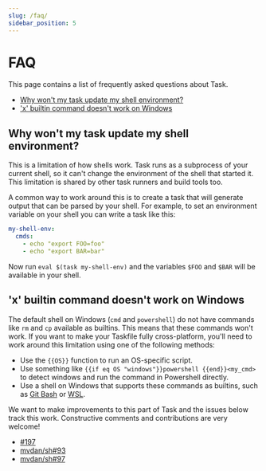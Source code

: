 ```yaml
---
slug: /faq/
sidebar_position: 5
---
```


# FAQ

This page contains a list of frequently asked questions about Task.

- [Why won't my task update my shell environment?](#why-wont-my-task-update-my-shell-environment)
- ['x' builtin command doesn't work on Windows](#x-builtin-command-doesnt-work-on-windows)

## Why won't my task update my shell environment?

This is a limitation of how shells work. Task runs as a subprocess of your current shell, so it can't change the environment of the shell that started it. This limitation is shared by other task runners and build tools too.

A common way to work around this is to create a task that will generate output that can be parsed by your shell. For example, to set an environment variable on your shell you can write a task like this:

```yaml
my-shell-env:
  cmds:
    - echo "export FOO=foo"
    - echo "export BAR=bar"
```

Now run `eval $(task my-shell-env)` and the variables `$FOO` and `$BAR` will be available in your shell.

## 'x' builtin command doesn't work on Windows

The default shell on Windows (`cmd` and `powershell`) do not have commands like `rm` and `cp` available as builtins. This means that these commands won't work. If you want to make your Taskfile fully cross-platform, you'll need to work around this limitation using one of the following methods:

- Use the `{{OS}}` function to run an OS-specific script.
- Use something like `{{if eq OS "windows"}}powershell {{end}}<my_cmd>` to detect windows and run the command in Powershell directly.
- Use a shell on Windows that supports these commands as builtins, such as [Git Bash](https://gitforwindows.org/) or [WSL](https://learn.microsoft.com/en-us/windows/wsl/install).

We want to make improvements to this part of Task and the issues below track this work. Constructive comments and contributions are very welcome!

- [#197](https://github.com/go-task/task/issues/197)
- [mvdan/sh#93](https://github.com/mvdan/sh/issues/93)
- [mvdan/sh#97](https://github.com/mvdan/sh/issues/97)
